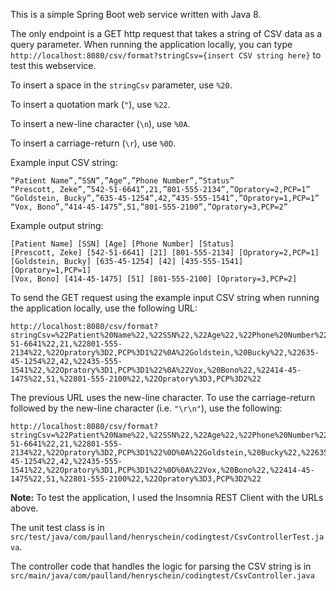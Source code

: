 This is a simple Spring Boot web service written with Java 8.

The only endpoint is a GET http request that takes a string of CSV data as a query parameter.
When running the application locally, you can type `http://localhost:8080/csv/format?stringCsv={insert CSV string here}` to test this webservice.

To insert a space in the `stringCsv` parameter, use `%20`.

To insert a quotation mark (`"`), use `%22`.

To insert a new-line character (`\n`), use `%0A`.

To insert a carriage-return (`\r`), use `%0D`.

Example input CSV string: 
```
“Patient Name”,”SSN”,”Age”,”Phone Number”,”Status”
“Prescott, Zeke”,”542-51-6641”,21,”801-555-2134”,”Opratory=2,PCP=1”
“Goldstein, Bucky”,”635-45-1254”,42,”435-555-1541”,”Opratory=1,PCP=1”
“Vox, Bono”,”414-45-1475”,51,”801-555-2100”,”Opratory=3,PCP=2”
```

Example output string:
```
[Patient Name] [SSN] [Age] [Phone Number] [Status]
[Prescott, Zeke] [542-51-6641] [21] [801-555-2134] [Opratory=2,PCP=1]
[Goldstein, Bucky] [635-45-1254] [42] [435-555-1541] [Opratory=1,PCP=1]
[Vox, Bono] [414-45-1475] [51] [801-555-2100] [Opratory=3,PCP=2]
```

To send the GET request using the example input CSV string when running the application locally, use the following URL:
```
http://localhost:8080/csv/format?stringCsv=%22Patient%20Name%22,%22SSN%22,%22Age%22,%22Phone%20Number%22,%22Status%22%0A%22Prescott,%20Zeke%22,%22542-51-6641%22,21,%22801-555-2134%22,%22Opratory%3D2,PCP%3D1%22%0A%22Goldstein,%20Bucky%22,%22635-45-1254%22,42,%22435-555-1541%22,%22Opratory%3D1,PCP%3D1%22%0A%22Vox,%20Bono%22,%22414-45-1475%22,51,%22801-555-2100%22,%22Opratory%3D3,PCP%3D2%22
```

The previous URL uses the new-line character. To use the carriage-return followed by the new-line character (i.e. `"\r\n"`), use the following:
```
http://localhost:8080/csv/format?stringCsv=%22Patient%20Name%22,%22SSN%22,%22Age%22,%22Phone%20Number%22,%22Status%22%0D%0A%22Prescott,%20Zeke%22,%22542-51-6641%22,21,%22801-555-2134%22,%22Opratory%3D2,PCP%3D1%22%0D%0A%22Goldstein,%20Bucky%22,%22635-45-1254%22,42,%22435-555-1541%22,%22Opratory%3D1,PCP%3D1%22%0D%0A%22Vox,%20Bono%22,%22414-45-1475%22,51,%22801-555-2100%22,%22Opratory%3D3,PCP%3D2%22
```

**Note:** To test the application, I used the Insomnia REST Client with the URLs above.

The unit test class is in `src/test/java/com/paulland/henryschein/codingtest/CsvControllerTest.java`.

The controller code that handles the logic for parsing the CSV string is in `src/main/java/com/paulland/henryschein/codingtest/CsvController.java`
